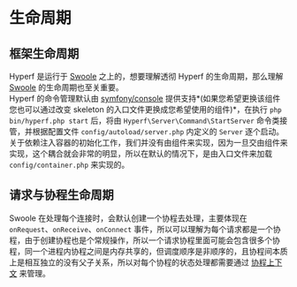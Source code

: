 # 生命周期

## 框架生命周期

Hyperf 是运行于 [Swoole](http://github.com/swoole/swoole-src) 之上的，想要理解透彻 Hyperf 的生命周期，那么理解 [Swoole](http://github.com/swoole/swoole-src) 的生命周期也至关重要。   
Hyperf 的命令管理默认由 [symfony/console](https://github.com/symfony/console) 提供支持*(如果您希望更换该组件您也可以通过改变 skeleton 的入口文件更换成您希望使用的组件)*，在执行 `php bin/hyperf.php start` 后，将由 `Hyperf\Server\Command\StartServer` 命令类接管，并根据配置文件 `config/autoload/server.php` 内定义的 `Server` 逐个启动。   
关于依赖注入容器的初始化工作，我们并没有由组件来实现，因为一旦交由组件来实现，这个耦合就会非常的明显，所以在默认的情况下，是由入口文件来加载 `config/container.php` 来实现的。

## 请求与协程生命周期

Swoole 在处理每个连接时，会默认创建一个协程去处理，主要体现在 `onRequest`、`onReceive`、`onConnect` 事件，所以可以理解为每个请求都是一个协程，由于创建协程也是个常规操作，所以一个请求协程里面可能会包含很多个协程，同一个进程内协程之间是内存共享的，但调度顺序是非顺序的，且协程间本质上是相互独立的没有父子关系，所以对每个协程的状态处理都需要通过 [协程上下文](zh-cn/coroutine.md#协程上下文) 来管理。   

